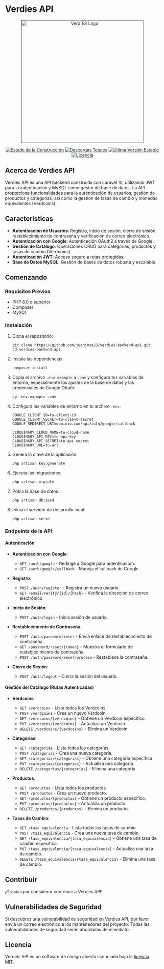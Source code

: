 # Verdies API
<p align="center"><a href="" target="_blank"><img src="https://res.cloudinary.com/dxtlbsa62/image/upload/v1716879981/Verdies/vkifvb82kknzphziyuws.jpg" width="400" alt="VerdIES Logo"></a></p>

<p align="center">
<a href="https://github.com/laravel/framework/actions"><img src="https://github.com/laravel/framework/workflows/tests/badge.svg" alt="Estado de la Construcción"></a>
<a href="https://packagist.org/packages/laravel/framework"><img src="https://img.shields.io/packagist/dt/laravel/framework" alt="Descargas Totales"></a>
<a href="https://packagist.org/packages/laravel/framework"><img src="https://img.shields.io/packagist/v/laravel/framework" alt="Última Versión Estable"></a>
<a href="https://packagist.org/packages/laravel/framework"><img src="https://img.shields.io/packagist/l/laravel/framework" alt="Licencia"></a>
</p>

## Acerca de Verdies API

Verdies API es una API backend construida con Laravel 10, utilizando JWT para la autenticación y MySQL como gestor de base de datos. La API proporciona funcionalidades para la autenticación de usuarios, gestión de productos y categorías, así como la gestión de tasas de cambio y monedas equivalentes (Verdcoins).

## Características

- **Autenticación de Usuarios**: Registro, inicio de sesión, cierre de sesión, restablecimiento de contraseña y verificación de correo electrónico.
- **Autenticación con Google**: Autenticación OAuth2 a través de Google.
- **Gestión de Catálogo**: Operaciones CRUD para categorías, productos y tasas de cambio (Verdcoins).
- **Autenticación JWT**: Acceso seguro a rutas protegidas.
- **Base de Datos MySQL**: Gestión de bases de datos robusta y escalable.

## Comenzando

### Requisitos Previos
- PHP 8.0 o superior
- Composer
- MySQL

### Instalación

1. Clona el repositorio:
    ```sh
    git clone https://github.com/juanjose23/verdies-backend-api.git
    cd verdies-backend-api
    ```

2. Instala las dependencias:
    ```sh
    composer install
    ```

3. Copia el archivo `.env.example` a `.env` y configura tus variables de entorno, especialmente los ajustes de la base de datos y las credenciales de Google OAuth:
    ```sh
    cp .env.example .env
    ```
4. Configura las variables de entorno en tu archivo `.env`:
    ```plaintext
    GOOGLE_CLIENT_ID=tu-client-id
    GOOGLE_CLIENT_SECRET=tu-client-secret
    GOOGLE_REDIRECT_URI=dominio.com/api/auth/google/callback

    CLOUDINARY_CLOUD_NAME=tu-cloud-name
    CLOUDINARY_API_KEY=tu-api-key
    CLOUDINARY_API_SECRET=tu-api-secret
    CLOUDINARY_URL=tu-url
    ```
5. Genera la clave de la aplicación:
    ```sh
    php artisan key:generate
    ```

6. Ejecuta las migraciones:
    ```sh
    php artisan migrate
    ```

7. Pobla la base de datos:
    ```sh
    php artisan db:seed
    ```

8. Inicia el servidor de desarrollo local:
    ```sh
    php artisan serve
    ```

### Endpoints de la API

#### Autenticación

- **Autenticación con Google**:
    - `GET /auth/google` - Redirige a Google para autenticación.
    - `GET /auth/google/callback` - Maneja el callback de Google.
  
- **Registro**:
    - `POST /auth/register` - Registra un nuevo usuario.
    - `GET /email/verify/{id}/{hash}` - Verifica la dirección de correo electrónico.

- **Inicio de Sesión**:
    - `POST /auth/login` - Inicia sesión de usuario.
  
- **Restablecimiento de Contraseña**:
    - `POST /auth/password/reset` - Envía enlace de restablecimiento de contraseña.
    - `GET /password/reset/{token}` - Muestra el formulario de restablecimiento de contraseña.
    - `POST /auth/password/reset/process` - Restablece la contraseña.

- **Cierre de Sesión**:
    - `POST /auth/logout` - Cierra la sesión del usuario.

#### Gestión del Catálogo (Rutas Autenticadas)

- **Verdcoins**:
    - `GET /verdcoins` - Lista todos los Verdcoins.
    - `POST /verdcoins` - Crea un nuevo Verdcoin.
    - `GET /verdcoins/{verdcoins}` - Obtiene un Verdcoin específico.
    - `PUT /verdcoins/{verdcoins}` - Actualiza un Verdcoin.
    - `DELETE /verdcoins/{verdcoins}` - Elimina un Verdcoin.

- **Categorías**:
    - `GET /categorias` - Lista todas las categorías.
    - `POST /categorias` - Crea una nueva categoría.
    - `GET /categorias/{categorias}` - Obtiene una categoría específica.
    - `PUT /categorias/{categorias}` - Actualiza una categoría.
    - `DELETE /categorias/{categorias}` - Elimina una categoría.

- **Productos**:
    - `GET /productos` - Lista todos los productos.
    - `POST /productos` - Crea un nuevo producto.
    - `GET /productos/{productos}` - Obtiene un producto específico.
    - `PUT /productos/{productos}` - Actualiza un producto.
    - `DELETE /productos/{productos}` - Elimina un producto.

- **Tasas de Cambio**:
    - `GET /tasa_equivalencia` - Lista todas las tasas de cambio.
    - `POST /tasa_equivalencia` - Crea una nueva tasa de cambio.
    - `GET /tasa_equivalencia/{tasa_equivalencia}` - Obtiene una tasa de cambio específica.
    - `PUT /tasa_equivalencia/{tasa_equivalencia}` - Actualiza una tasa de cambio.
    - `DELETE /tasa_equivalencia/{tasa_equivalencia}` - Elimina una tasa de cambio.

## Contribuir
¡Gracias por considerar contribuir a Verdies API! 

## Vulnerabilidades de Seguridad

Si descubres una vulnerabilidad de seguridad en Verdies API, por favor envía un correo electrónico a los mantenedores del proyecto. Todas las vulnerabilidades de seguridad serán abordadas de inmediato.

## Licencia

Verdies API es un software de código abierto licenciado bajo la [licencia MIT](https://opensource.org/licenses/MIT).
